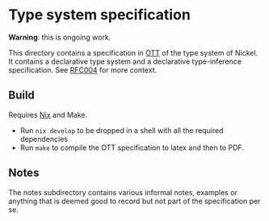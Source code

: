 # Type system specification

**Warning**: this is ongoing work.

This directory contains a specification in
[OTT](https://github.com/ott-lang/ott) of the type system of Nickel. It contains
a declarative type system and a declarative type-inference specification. See
[RFC004](../../rfcs/004-typechecking.md) for more context.

## Build

Requires [Nix](https://nixos.org) and Make.

- Run `nix develop` to be dropped in a shell with all the required dependencies
- Run `make` to compile the OTT specification to latex and then to PDF.

## Notes

The notes subdirectory contains various informal notes, examples or anything
that is deemed good to record but not part of the specification per se.
